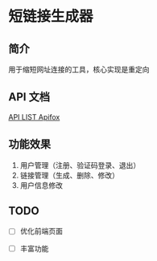 # 短链接生成器

## 简介

用于缩短网址连接的工具，核心实现是重定向

## API 文档

[API LIST Apifox](https://apifox.com/apidoc/shared-b629a320-1cfd-414c-b753-b60fedcffee8/api-99184764)

## 功能效果

1. 用户管理（注册、验证码登录、退出）
2. 链接管理（生成、删除、修改）
3. 用户信息修改

## TODO

- [ ] 优化前端页面

- [ ] 丰富功能
